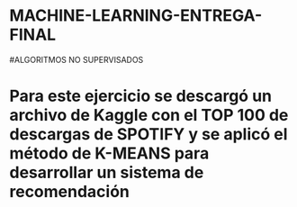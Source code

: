 # MACHINE-LEARNING-ENTREGA-FINAL

 #ALGORITMOS NO SUPERVISADOS
  # Para este ejercicio se descargó un archivo de Kaggle con el TOP 100 de descargas de SPOTIFY y se aplicó el método de K-MEANS para desarrollar un sistema de recomendación


